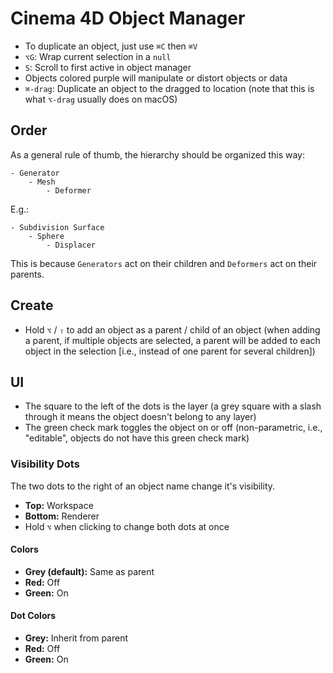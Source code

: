 # Cinema 4D Object Manager

- To duplicate an object, just use `⌘C` then `⌘V`
- `⌥G`: Wrap current selection in a `null`
- `S`: Scroll to first active in object manager
- Objects colored purple will manipulate or distort objects or data
- `⌘-drag`: Duplicate an object to the dragged to location (note that this is what `⌥-drag` usually does on macOS)

## Order

As a general rule of thumb, the hierarchy should be organized this way:

```
- Generator
    - Mesh
        - Deformer
```

E.g.:

```
- Subdivision Surface
    - Sphere
        - Displacer
```

This is because `Generators` act on their children and `Deformers` act on their parents.

## Create

- Hold `⌥` / `⇧` to add an object as a parent / child of an object (when adding a parent, if multiple objects are selected, a parent will be added to each object in the selection [i.e., instead of one parent for several children])

## UI

- The square to the left of the dots is the layer (a grey square with a slash through it means the object doesn't belong to any layer)
- The green check mark toggles the object on or off (non-parametric, i.e., "editable", objects do not have this green check mark)

### Visibility Dots

The two dots to the right of an object name change it's visibility.

- **Top:** Workspace
- **Bottom:** Renderer
- Hold `⌥` when clicking to change both dots at once

#### Colors

- **Grey (default):** Same as parent
- **Red:** Off
- **Green:** On

#### Dot Colors

- **Grey:** Inherit from parent
- **Red:** Off
- **Green:** On
